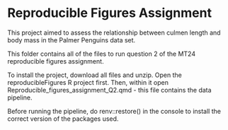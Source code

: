 # Reproducible Figures Assignment

This project aimed to assess the relationship between culmen length and body mass in the Palmer Penguins data set. 

This folder contains all of the files to run question 2 of the MT24 reproducible figures assignment. 

To install the project, download all files and unzip. Open the reproducibleFigures R project first. Then, within it open Reproducible_figures_assignment_Q2.qmd - this file contains the data pipeline. 

Before running the pipeline, do renv::restore() in the console to install the correct version of the packages used.
